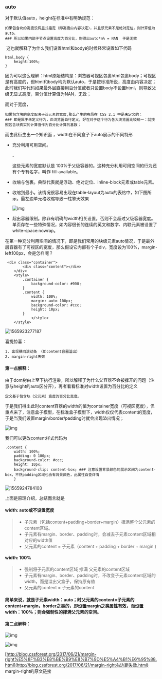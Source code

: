 ### auto

对于默认值auto，height在标准中有明确规范：

```
如果包含块的高度没有显式指定（即高度由内容决定），并且该元素不是绝对定位，则计算值为 auto。
### 所以如果内部子节点设置高度为百分比，则得出auto*n% = NAN  于是无效
```

​	这也就解释了为什么我们设置html和body的时候经常设置如下代码

```
html,body {
	height:100%;
}
```

​	因为可以这么理解：html原始结构是：浏览器可视区包裹html包裹body；可视区是有高度的，但html和body均为默认auto，于是按标准所说，高度由内容决定；此时我们写代码如果最外层直接用百分值或者只设置body不设置html，则导致父级无显式高度，百分值计算值为NAN，无效；

而对于宽度，

```
如果包含块的宽度取决于该元素的宽度,那么产生的布局在 CSS 2.1 中是未定义的；
### 即是属于未定义行为，由浏览器自行定义，好在对于这个行为各大浏览器比较统一：就按照包含块真实的计算值作为百分比计算的基数；
```

而由此衍生出一个知识面 ，width在不同盒子下auto展示的不同特形

- 充分利用可用空间。<div>、<p>这些元素的宽度默认是 100%于父级容器的。这种充分利用可用空间的行为还有个专有名字，叫作 fill-available。

- 收缩与包裹。典型代表就是浮动、绝对定位、inline-block元素或table元素。

- 收缩到最小。该情况很容易出现在table-layout为auto的表格中，如下图所示。最左边单元格收缩导致一柱擎天效果


  ![img](https://upload-images.jianshu.io/upload_images/2917105-ace53d0bda42ec08.png?imageMogr2/auto-orient/strip%7CimageView2/2/w/282/format/webp)

- 超出容器限制。除非有明确的width相关设置，否则不会超过父级容器宽度。单页存在一些特殊情况，如内容很长的连续的英文和数字、内联元素被设置了white-space:nowrap。

在第一种充分利用空间的情况下，即是我们常用的块级元素auto情况，于是最外层容器有了可视区的宽度，那么假设它内部有个子div，宽度设为100%，margin-left100px，会是怎样呢？

```
 <div class="container">
        <div class="content"></div>
    </div>
    <style>
        .container {
            background-color: #000;
        }
        .content {
            width: 100%;
            margin: auto 100px;
            background-color: #ccc;
            height: 10px;
        }
            </style>
    </style>
```

![1565923277187](C:\Users\Administrator\AppData\Roaming\Typora\typora-user-images\1565923277187.png)

喜提惊喜：

	1. 出现横向滚动条 （即content容器溢出）
 	2. margin-right失效

#### 第一点解释：

​	由于dom树由上至下执行渲染，所以解释了为什么父容器不会被撑开的问题（注意与height的auto区分开），再者看看标准对width设置为百分比的定义

```
定义基于包含块（父元素）宽度的百分比宽度。
```

于是我们得出此时content容器的width的值为container宽度（可视区宽度），但重点来了，注意盒子模型，在标准盒子模型下，width仅仅代表content的宽度，于是当我们设置margin/border/padding时就会出现溢出情况；

![img](https://images2017.cnblogs.com/blog/1265396/201711/1265396-20171119143703656-1332857321.png)

我们可以更改content样式代码为

```
.content {
    width: 100%;
    padding: 0 100px;
    background-color: #ccc;
    height: 10px;
    background-clip: content-box; ### 注意设置背景颜色的展示区间为content-box，不然padding区域也会有背景颜色，此属性自查详情
    }
```

![1565924784103](C:\Users\Administrator\AppData\Roaming\Typora\typora-user-images\1565924784103.png)

上面是原理介绍，总结而言就是

#### width: auto或不设置宽度

> - 子元素（包括content+padding+border+margin）撑满整个父元素的content区域。
> - 子元素有margin、border、padding时，会减去子元素content区域相对应的width值
> - 父元素的content = 子元素（content + padding + border + margin )

#### width: 100%

> - 强制将子元素的content区域 撑满 父元素的content区域
> - 子元素有margin、border、padding时，不改变子元素content区域的width，而是溢出父盒子，保持原有值
> - 父元素的content = 子元素的content

#### 简单来说，就是子元素width：auto；时父元素的content=子元素的content+margin，border之类的，即设置margin之类属性有效，而设置width：100%；则会强制性的撑满父元素的空间。

#### 第二点解释：

![img](https://img-blog.csdn.net/20180312235037474)

![img](https://img-blog.csdn.net/20180312235112809)

[http://blog.cssforest.org/2017/06/21/margin-right%E5%8F%B3%E8%BE%B9%E8%B7%9D%E5%A4%B1%E6%95%88.html](http://blog.cssforest.org/2017/06/21/margin-right右边距失效.html)   margin-right的原文链接